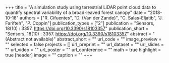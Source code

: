 +++
title = "A simulation study using terrestrial LiDAR point cloud data to quantify spectral variability of a broad-leaved forest canopy"
date = "2018-10-18"
authors = ["R. Cifuentes", "D. {Van der Zande}", "C. Salas-Eljatib", "J. Farifteh", "P. Coppin"]
publication_types = ["2"]
publication = "Sensors, 18(10) : 3357. https://doi.org/10.3390/s18103357"
publication_short = "Sensors, 18(10) : 3357. https://doi.org/10.3390/s18103357"
abstract = "(Abstract not available)"
abstract_short = ""
url_code = ""
image_preview = ""
selected = false
projects = []
url_preprint = ""
url_dataset = ""
url_slides = ""
url_video = ""
url_poster = ""
url_conference = ""
math = true
highlight = true
[header]
image = ""
caption = ""
+++
